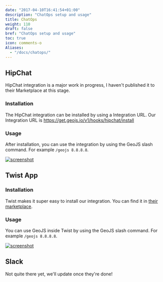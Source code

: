```yaml
---
date: "2017-04-10T16:41:54+01:00"
description: "ChatOps setup and usage"
title: ChatOps
weight: 110
draft: false
bref: "ChatOps setup and usage"
toc: true
icon: comments-o
Aliases:
  - "/docs/chatops/"
---
```


## HipChat

HipChat integration is a major work in progress, I haven't published it to their Marketplace at this stage.

### Installation

The HipChat integration can be installed by using a Integration URL. Our Integration URL is https://get.geojs.io/v1/hooks/hipchat/install

### Usage

After installation, you can use the integration by using the GeoJS slash command. For example `/geojs 8.8.8.8`.

<div class="row">
  <div class="screenshot-holder col-xs-6 col-md-3">
    <a href="/img/chatops/hipchat_app_example.png" data-title="HipChat Example" data-toggle="lightbox">
      <img class="img-responsive" src="/img/chatops/hipchat_app_example_thumb.png" alt="screenshot">
    </a>
    <a class="mask" href="/img/chatops/hipchat_app_example.png" data-title="HipChat Example" data-toggle="lightbox">
      <i class="icon fa fa-search-plus"></i>
    </a>
  </div>
</div>

## Twist App

### Installation

Twist makes it super easy to install our integration. You can find it in [their marketplace](https://twistapp.com/integrations/install/198_a1a4dc4678cb01d89cdc4533).

### Usage

You can use GeoJS inside Twist by using the GeoJS slash command. For example `/geojs 8.8.8.8`.

<div class="row">
  <div class="screenshot-holder col-xs-6 col-md-3">
    <a href="/img/chatops/twist_app_example.png" data-title="Twist App Example" data-toggle="lightbox">
      <img class="img-responsive" src="/img/chatops/twist_app_example_thumb.png" alt="screenshot">
    </a>
    <a class="mask" href="/img/chatops/twist_app_example.png" data-title="Twist App Example" data-toggle="lightbox">
      <i class="icon fa fa-search-plus"></i>
    </a>
  </div>
</div>

## Slack <i class="fa fa-slack" aria-hidden="true"></i>

Not quite there yet, we'll update once they're done!
